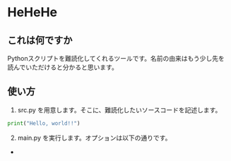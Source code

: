 # HeHeHe

## これは何ですか

Pythonスクリプトを難読化してくれるツールです。名前の由来はもう少し先を読んでいただけると分かると思います。

## 使い方

1. src.py を用意します。そこに、難読化したいソースコードを記述します。

```python
print("Hello, world!!")
```

2. main.py を実行します。オプションは以下の通りです。

- 
